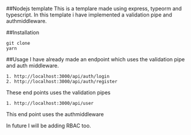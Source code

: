 ##Nodejs template
This is a templare made using express, typeorm and typescript. In this template i have implemented a validation pipe and authmiddleware.

##Installation

```
git clone
yarn
```

##Usage
I have already made an endpoint which uses the validation pipe and auth middleware.

```
1. http://localhost:3000/api/auth/login
2. http://localhost:3000/api/auth/register
```

These end points uses the validation pipes

```
1. http://localhost:3000/api/user
```

This end point uses the authmiddleware

In future I will be adding RBAC too.
